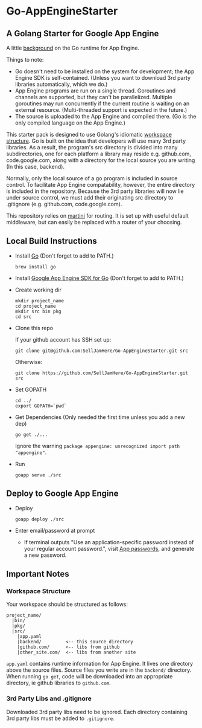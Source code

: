 # Go-AppEngineStarter
## A Golang Starter for Google App Engine
 
A little [background](http://blog.golang.org/go-and-google-app-engine) on the Go runtime for App Engine.

Things to note:

* Go doesn't need to be installed on the system for development; the App Engine SDK is self-contained. (Unless you want to download 3rd party libraries automatically, which we do.)
* App Engine programs are run on a single thread. Goroutines and channels are supported, but they can't be parallelized. Multiple goroutines may run concurrently if the current routine is waiting on an external resource. (Multi-threaded support is expected in the future.)
* The source is uploaded to the App Engine and compiled there. (Go is the only compiled language on the App Engine.)

This starter pack is designed to use Golang's idiomatic [workspace structure](http://golang.org/doc/code.html#Workspaces). Go is built on the idea that developers will use many 3rd party libraries. As a result, the program's src directory is divided into many subdirectories, one for each platform a library may reside e.g. github.com, code.google.com, along with a directory for the local source you are writing (In this case, backend).

Normally, only the local source of a go program is included in source control. To facilitate App Engine compatability, however, the entire directory is included in the repository. Because the 3rd party libraries will now lie under source control, we must add their originating src directory to .gitignore (e.g. github.com, code.google.com).

This repository relies on [martini](https://github.com/go-martini/martini) for routing. It is set up with useful default middleware, but can easily be replaced with a router of your choosing.

## Local Build Instructions


* Install [Go](http://golang.org/doc/install) (Don't forget to add to PATH.)
  
  ```
  brew install go
  ```
  
* Install [Google App Engine SDK for Go](https://developers.google.com/appengine/downloads) (Don't forget to add to PATH.)

* Create working dir

  ```
  mkdir project_name
  cd project_name
  mkdir src bin pkg
  cd src
  ```

* Clone this repo
  
  If your github account has SSH set up:
  ```
  git clone git@github.com:SellJamHere/Go-AppEngineStarter.git src
  ```

  Otherwise:
  ```
  git clone https://github.com/SellJamHere/Go-AppEngineStarter.git src
  ```

* Set GOPATH

  ```
  cd ../
  export GOPATH=`pwd`
  ```

* Get Dependencies (Only needed the first time unless you add a new dep)

  ```
  go get ./...
  ```
  Ignore the warning `package appengine: unrecognized import path "appengine"`.

* Run

  ```
  goapp serve ./src
  ```

## Deploy to Google App Engine

* Deploy

  ```
  goapp deploy ./src
  ```

* Enter email/password at prompt
  * If terminal outputs "Use an application-specific password instead of your regular account password.", visit [App passwords](https://security.google.com/settings/security/apppasswords), and generate a new password.


## Important Notes

### Workspace Structure

Your workspace should be structured as follows:

```
project_name/
  |bin/
  |pkg/
  |src/
    |app.yaml
    |backend/         <-- this source directory
    |github.com/      <-- libs from github
    |other_site.com/  <-- libs from another site
```

`app.yaml` contains runtime information for App Engine. It lives one directory above the source files. Source files you write are in the `backend/` directory. When running `go get`, code will be downloaded into an appropriate directory, ie github libraries to `github.com`. 

### 3rd Party Libs and .gitignore

Downloaded 3rd party libs need to be ignored. Each directory containing 3rd party libs must be added to `.gitignore`.
